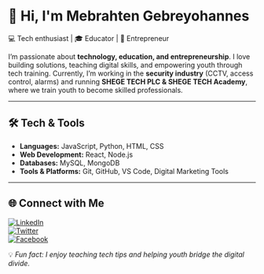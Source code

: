 <!--
**mebrahten25/mebrahten25** is a ✨ _special_ ✨ repository because its `README.md` (this file) appears on your GitHub profile.

Here are some ideas to get you started:

- 🔭 I’m currently working on ...
- 🌱 I’m currently learning ...
- 👯 I’m looking to collaborate on ...
- 🤔 I’m looking for help with ...
- 💬 Ask me about ...
- 📫 How to reach me: ...
- 😄 Pronouns: ...
- ⚡ Fun fact: ...
-->
# 👋 Hi, I'm Mebrahten Gebreyohannes  

💻 Tech enthusiast | 🎓 Educator | 🚀 Entrepreneur 

I’m passionate about **technology, education, and entrepreneurship**. I love building solutions, teaching digital skills, and empowering youth through tech training. Currently, I’m working in the **security industry** (CCTV, access control, alarms) and running **SHEGE TECH PLC & SHEGE TECH Academy**, where we train youth to become skilled professionals.  

---

## 🛠️ Tech & Tools
- **Languages:** JavaScript, Python, HTML, CSS  
- **Web Development:** React, Node.js  
- **Databases:** MySQL, MongoDB  
- **Tools & Platforms:** Git, GitHub, VS Code, Digital Marketing Tools  

---
 
<!--
## 📊 GitHub Stats
![Mebrahten's GitHub stats](https://github-readme-stats.vercel.app/api?username=yourusername&show_icons=true&theme=radical)  
![Top Languages](https://github-readme-stats.vercel.app/api/top-langs/?username=yourusername&layout=compact&theme=radical)  


---
-->

## 🌐 Connect with Me
[![LinkedIn](https://img.shields.io/badge/-LinkedIn-blue)](https://linkedin.com/in/mebrahten)  
[![Twitter](https://img.shields.io/badge/-Twitter-blue)](https://x.com/@mebrahteng)  
[![Facebook](https://img.shields.io/badge/-Facebook-blue)](https://facebook.com/mebrahten)  

💡 *Fun fact: I enjoy teaching tech tips and helping youth bridge the digital divide.*  


